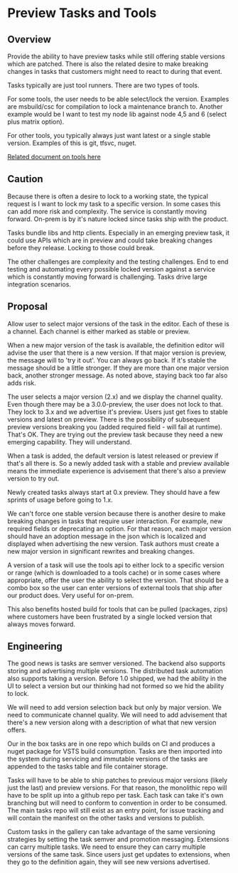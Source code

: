 # Preview Tasks and Tools

## Overview

Provide the ability to have preview tasks while still offering stable versions which are patched.  There is also the related desire to make breaking changes in tasks that customers might need to react to during that event.

Tasks typically are just tool runners.  There are two types of tools.  

For some tools, the user needs to be able select/lock the version.  Examples are msbuild/csc for compilation to lock a maintenance branch to.  Another example would be I want to test my node lib against node 4,5 and 6 (select plus matrix option).

For other tools, you typically always just want latest or a single stable version.  Examples of this is git, tfsvc, nuget.

[Related document on tools here](tools.md)

## Caution

Because there is often a desire to lock to a working state, the typical request is I want to lock my task to a specific version.  In some cases this can add more risk and complexity.  The service is constantly moving forward.  On-prem is by it's nature locked since tasks ship with the product.  

Tasks bundle libs and http clients.  Especially in an emerging preview task, it could use APIs which are in preview and could take breaking changes before they release.  Locking to those could break.

The other challenges are complexity and the testing challenges.  End to end testing and automating every possible locked version against a service which is constantly moving forward is challenging.  Tasks drive large integration scenarios.

## Proposal

Allow user to select major versions of the task in the editor.  Each of these is a channel.  Each channel is either marked as stable or preview.  

When a new major version of the task is available, the definition editor will advise the user that there is a new version.  If that major version is preview, the message will to 'try it out'.  You can always go back.  If it's stable the message should be a little stronger.  If they are more than one major version back, another stronger message.  As noted above, staying back too far also adds risk.

The user selects a major version (2.x) and we display the channel quality.  Even though there may be a 3.0.0-preview, the user does not lock to that.  They lock to 3.x and we advertise it's preview.  Users just get fixes to stable versions and latest on preview.  There is the possibility of subsequent preview versions breaking you (added required field - will fail at runtime).  That's OK.  They are trying out the preview task because they need a new emerging capability.  They will understand.

When a task is added, the default version is latest released or preview if that's all there is.  So a newly added task with a stable and preview available means the immediate experience is advisement that there's also a preview version to try out.  

Newly created tasks always start at 0.x preview.  They should have a few sprints of usage before going to 1.x.

We can't force one stable version because there is another desire to make breaking changes in tasks that require user interaction.  For example, new required fields or deprecating an option.  For that reason, each major version should have an adoption message in the json which is localized and displayed when advertising the new version.  Task authors must create a new major version in significant rewrites and breaking changes.

A version of a task will use the tools api to either lock to a specific version or range (which is downloaded to a tools cache) or in some cases where appropriate, offer the user the ability to select the version.  That should be a combo box so the user can enter versions of external tools that ship after our product does.  Very useful for on-prem.

This also benefits hosted build for tools that can be pulled (packages, zips) where customers have been frustrated by a single locked version that always moves forward.

## Engineering

The good news is tasks are semver versioned.  The backend also supports storing and advertising multiple versions.  The distributed task automation also supports taking a version.  Before 1.0 shipped, we had the ability in the UI to select a version but our thinking had not formed so we hid the ability to lock.

We will need to add version selection back but only by major version.  We need to communicate channel quality.  We will need to add advisement that there's a new version along with a description of what that new version offers. 

Our in the box tasks are in one repo which builds on CI and produces a nuget package for VSTS build consumption.  Tasks are then imported into the system during servicing and immutable versions of the tasks are appended to the tasks table and file container storage.

Tasks will have to be able to ship patches to previous major versions (likely just the last) and preview versions.  For that reason, the monolithic repo will have to be split up into a github repo per task.  Each task can take it's own branching but will need to conform to convention in order to be consumed.  The main tasks repo will still exist as an entry point, for issue tracking and will contain the manifest on the other tasks and versions to publish.

Custom tasks in the gallery can take advantage of the same versioning strategies by setting the task semver and promotion messaging.  Extensions can carry multiple tasks.  We need to ensure they can carry multiple versions of the same task.  Since users just get updates to extensions, when they go to the definition again, they will see new versions advertised.





